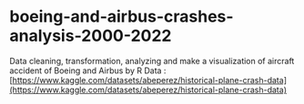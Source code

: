 # boeing-and-airbus-crashes-analysis-2000-2022
Data cleaning, transformation, analyzing and make a visualization of aircraft accident of Boeing and Airbus by R 
Data : [https://www.kaggle.com/datasets/abeperez/historical-plane-crash-data](https://www.kaggle.com/datasets/abeperez/historical-plane-crash-data)  
